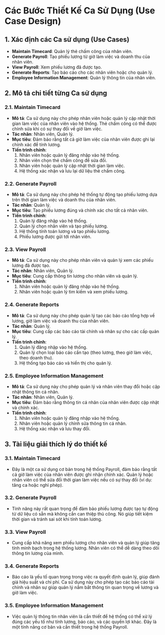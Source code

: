 # Các Bước Thiết Kế Ca Sử Dụng (Use Case Design)

## 1. Xác định các Ca sử dụng (Use Cases)

- **Maintain Timecard**: Quản lý thẻ chấm công của nhân viên.
- **Generate Payroll**: Tạo phiếu lương từ giờ làm việc và doanh thu của nhân viên.
- **View Payroll**: Xem phiếu lương đã được tạo.
- **Generate Reports**: Tạo báo cáo cho các nhân viên hoặc cho quản lý.
- **Employee Information Management**: Quản lý thông tin của nhân viên.
  

## 2. Mô tả chi tiết từng Ca sử dụng

### 2.1. Maintain Timecard
- **Mô tả**: Ca sử dụng này cho phép nhân viên hoặc quản lý cập nhật thời gian làm việc của nhân viên vào hệ thống. Thẻ chấm công có thể được chỉnh sửa khi có sự thay đổi về giờ làm việc.
- **Tác nhân**: Nhân viên, Quản lý.
- **Mục tiêu**: Đảm bảo rằng tất cả giờ làm việc của nhân viên được ghi lại chính xác để tính lương.
- **Tiến trình chính**:
    1. Nhân viên hoặc quản lý đăng nhập vào hệ thống.
    2. Nhân viên chọn thẻ chấm công để sửa đổi.
    3. Nhân viên hoặc quản lý cập nhật thời gian làm việc.
    4. Hệ thống xác nhận và lưu lại dữ liệu thẻ chấm công.

### 2.2. Generate Payroll
- **Mô tả**: Ca sử dụng này cho phép hệ thống tự động tạo phiếu lương dựa trên thời gian làm việc và doanh thu của nhân viên.
- **Tác nhân**: Quản lý.
- **Mục tiêu**: Tạo phiếu lương đúng và chính xác cho tất cả nhân viên.
- **Tiến trình chính**:
    1. Quản lý đăng nhập vào hệ thống.
    2. Quản lý chọn nhân viên và tạo phiếu lương.
    3. Hệ thống tính toán lương và tạo phiếu lương.
    4. Phiếu lương được gửi tới nhân viên.

### 2.3. View Payroll
- **Mô tả**: Ca sử dụng này cho phép nhân viên và quản lý xem các phiếu lương đã được tạo.
- **Tác nhân**: Nhân viên, Quản lý.
- **Mục tiêu**: Cung cấp thông tin lương cho nhân viên và quản lý.
- **Tiến trình chính**:
    1. Nhân viên hoặc quản lý đăng nhập vào hệ thống.
    2. Nhân viên hoặc quản lý tìm kiếm và xem phiếu lương.

### 2.4. Generate Reports
- **Mô tả**: Ca sử dụng này cho phép quản lý tạo các báo cáo tổng hợp về lương, giờ làm việc và doanh thu của nhân viên.
- **Tác nhân**: Quản lý.
- **Mục tiêu**: Cung cấp các báo cáo tài chính và nhân sự cho các cấp quản lý.
- **Tiến trình chính**:
    1. Quản lý đăng nhập vào hệ thống.
    2. Quản lý chọn loại báo cáo cần tạo (theo lương, theo giờ làm việc, theo doanh thu).
    3. Hệ thống tạo báo cáo và hiển thị cho quản lý.

### 2.5. Employee Information Management
- **Mô tả**: Ca sử dụng này cho phép quản lý và nhân viên thay đổi hoặc cập nhật thông tin cá nhân.
- **Tác nhân**: Nhân viên, Quản lý.
- **Mục tiêu**: Đảm bảo rằng thông tin cá nhân của nhân viên được cập nhật và chính xác.
- **Tiến trình chính**:
    1. Nhân viên hoặc quản lý đăng nhập vào hệ thống.
    2. Nhân viên hoặc quản lý chỉnh sửa thông tin cá nhân.
    3. Hệ thống xác nhận và lưu thay đổi.

## 3. Tài liệu giải thích lý do thiết kế

### 3.1. Maintain Timecard
- Đây là một ca sử dụng cơ bản trong hệ thống Payroll, đảm bảo rằng tất cả giờ làm việc của nhân viên được ghi nhận chính xác. Quản lý hoặc nhân viên có thể sửa đổi thời gian làm việc nếu có sự thay đổi (ví dụ: tăng ca hoặc nghỉ phép).

### 3.2. Generate Payroll
- Tính năng này rất quan trọng để đảm bảo phiếu lương được tạo tự động từ dữ liệu có sẵn mà không cần can thiệp thủ công. Nó giúp tiết kiệm thời gian và tránh sai sót khi tính toán lương.

### 3.3. View Payroll
- Cung cấp khả năng xem phiếu lương cho nhân viên và quản lý giúp tăng tính minh bạch trong hệ thống lương. Nhân viên có thể dễ dàng theo dõi thông tin lương của mình.

### 3.4. Generate Reports
- Báo cáo là yếu tố quan trọng trong việc ra quyết định quản lý, giúp đánh giá hiệu suất và chi phí. Ca sử dụng này cho phép tạo các báo cáo tài chính và nhân sự giúp quản lý nắm bắt thông tin quan trọng về lương và giờ làm việc.

### 3.5. Employee Information Management
- Việc quản lý thông tin nhân viên là cần thiết để hệ thống có thể xử lý đúng các yếu tố như tính lương, báo cáo, và các quyền lợi khác. Đây là một tính năng cơ bản và cần thiết trong hệ thống Payroll.


